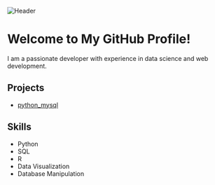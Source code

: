 <!-- README.md -->

![Header](https://github.com/njifack/assets/blob/main/header.svg)

# Welcome to My GitHub Profile!

I am a passionate developer with experience in data science and web development.

## Projects

- [python_mysql](https://github.com/njifack/python_mysql.git)

## Skills

- Python
- SQL
- R
- Data Visualization
- Database Manipulation
